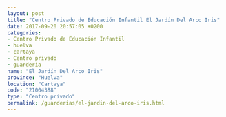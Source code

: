 ```yaml
---
layout: post
title: "Centro Privado de Educación Infantil El Jardín Del Arco Iris"
date: 2017-09-20 20:57:05 +0200
categories:
- Centro Privado de Educación Infantil
- huelva
- cartaya
- Centro privado
- guarderia
name: "El Jardín Del Arco Iris"
province: "Huelva"
location: "Cartaya"
code: "21004388"
type: "Centro privado"
permalink: /guarderias/el-jardin-del-arco-iris.html
---
```

